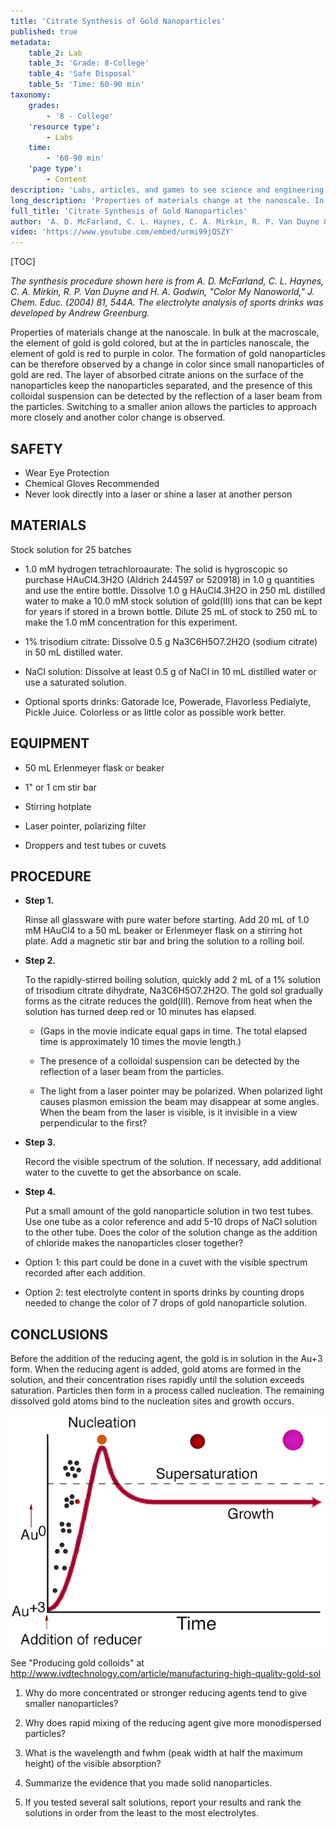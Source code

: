 ```yaml
---
title: 'Citrate Synthesis of Gold Nanoparticles'
published: true
metadata:
    table_2: Lab
    table_3: 'Grade: 8-College'
    table_4: 'Safe Disposal'
    table_5: 'Time: 60-90 min'
taxonomy:
    grades:
        - '8 - College'
    'resource type':
        - Labs
    time:
        - '60-90 min'
    'page type':
        - Content
description: 'Labs, articles, and games to see science and engineering through a new lens.'
long_description: 'Properties of materials change at the nanoscale. In bulk at the macroscale, the element of gold is gold colored, but at the in particles nanoscale, the element of gold is red to purple in color. The formation of gold nanoparticles can be therefore observed by a change in color since small nanoparticles of gold are red. The layer of absorbed citrate anions on the surface of the nanoparticles keep the nanoparticles separated, and the presence of this colloidal suspension can be detected by the reflection of a laser beam from the particles. Switching to a smaller anion allows the particles to approach more closely and another color change is observed. '
full_title: 'Citrate Synthesis of Gold Nanoparticles'
author: 'A. D. McFarland, C. L. Haynes, C. A. Mirkin, R. P. Van Duyne & H. A. Godwin, "Color My Nanoworld'
video: 'https://www.youtube.com/embed/urmi99jQSZY'
---
```


[TOC]

_The synthesis procedure shown here is from A. D. McFarland, C. L. Haynes, C. A. Mirkin, R. P. Van Duyne and H. A. Godwin, "Color My Nanoworld," J. Chem. Educ. (2004) 81, 544A. The electrolyte analysis of sports drinks was developed by Andrew Greenburg._

Properties of materials change at the nanoscale. In bulk at the macroscale, the element of gold is gold colored, but at the in particles nanoscale, the element of gold is red to purple in color. The formation of gold nanoparticles can be therefore observed by a change in color since small nanoparticles of gold are red. The layer of absorbed citrate anions on the surface of the nanoparticles keep the nanoparticles separated, and the presence of this colloidal suspension can be detected by the reflection of a laser beam from the particles. Switching to a smaller anion allows the particles to approach more closely and another color change is observed. 

## SAFETY
* Wear Eye Protection
* Chemical Gloves Recommended
* Never look directly into a laser or shine a laser at another person

## MATERIALS

Stock solution for 25 batches

* 1.0 mM hydrogen tetrachloroaurate: The solid is hygroscopic so purchase HAuCl4.3H2O (Aldrich 244597 or 520918) in 1.0 g quantities and use the entire bottle. Dissolve 1.0 g HAuCl4.3H2O in 250 mL distilled water to make a 10.0 mM stock solution of gold(III) ions that can be kept for years if stored in a brown bottle. Dilute 25 mL of stock to 250 mL to make the 1.0 mM concentration for this experiment.

* 1% trisodium citrate: Dissolve 0.5 g Na3C6H5O7.2H2O (sodium citrate) in 50 mL distilled water.

* NaCl solution: Dissolve at least 0.5 g of NaCl in 10 mL distilled water or use a saturated solution.

* Optional sports drinks: Gatorade Ice, Powerade, Flavorless Pedialyte, Pickle Juice. Colorless or as little color as possible work better.

## EQUIPMENT
* 50 mL Erlenmeyer flask or beaker

* 1" or 1 cm stir bar

* Stirring hotplate

* Laser pointer, polarizing filter

* Droppers and test tubes or cuvets



## PROCEDURE
* **Step 1. <span class="youtube-link" data-url="https://www.youtube.com/embed/urmi99jQSZY"></span>**

   Rinse all glassware with pure water before starting. Add 20 mL of 1.0 mM HAuCl4 to a 50 mL beaker or Erlenmeyer flask on a stirring hot plate. Add a magnetic stir bar and bring the solution to a rolling boil.

* **Step 2. <span class="youtube-link" data-url="https://www.youtube.com/embed/urmi99jQSZY"></span>**

  To the rapidly-stirred boiling solution, quickly add 2 mL of a 1% solution of trisodium citrate dihydrate, Na3C6H5O7.2H2O. The gold sol gradually forms as the citrate reduces the gold(III). Remove from heat when the solution has turned deep red or 10 minutes has elapsed.
  
  * (Gaps in the movie indicate equal gaps in time. The total elapsed time is approximately 10 times the movie length.)
  
  * The presence of a colloidal suspension can be detected by the reflection of a laser beam from the particles.
  
  * The light from a laser pointer may be polarized. When polarized light causes plasmon emission the beam may disappear at some angles. When the beam from the laser is visible, is it invisible in a view perpendicular to the first?



* **Step 3. <span class="youtube-link" data-url="https://www.youtube.com/embed/urmi99jQSZY"></span>**

  Record the visible spectrum of the solution. If necessary, add additional water to the cuvette to get the absorbance on scale.

* **Step 4. <span class="youtube-link" data-url="https://www.youtube.com/embed/urmi99jQSZY"></span>**

  Put a small amount of the gold nanoparticle solution in two test tubes. Use one tube as a color reference and add 5-10 drops of NaCl solution to the other tube. Does the color of the solution change as the addition of chloride makes the nanoparticles closer together?

* Option 1: this part could be done in a cuvet with the visible spectrum recorded after each addition.

* Option 2: test electrolyte content in sports drinks by counting drops needed to change the color of 7 drops of gold nanoparticle solution.

## CONCLUSIONS

Before the addition of the reducing agent, the gold is in solution in the Au+3 form. When the reducing agent is added, gold atoms are formed in the solution, and their concentration rises rapidly until the solution exceeds saturation. Particles then form in a process called nucleation. The remaining dissolved gold atoms bind to the nucleation sites and growth occurs.

![](nucleation.png)
    
See "Producing gold colloids" at http://www.ivdtechnology.com/article/manufacturing-high-quality-gold-sol

1. Why do more concentrated or stronger reducing agents tend to give smaller nanoparticles?

2. Why does rapid mixing of the reducing agent give more monodispersed particles?

3. What is the wavelength and fwhm (peak width at half the maximum height) of the visible absorption?

4. Summarize the evidence that you made solid nanoparticles.

5. If you tested several salt solutions, report your results and rank the solutions in order from the least to the most electrolytes.






    
    